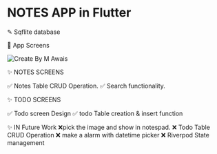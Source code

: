 # NOTES APP in Flutter

✎ Sqflite database


👀 App Screens

![Create By M Awais](https://github.com/user-attachments/assets/d4e19554-f5dd-4e52-b0aa-1c48f017276c)


✨ NOTES SCREENS

✅ Notes Table CRUD Operation.
✅ Search functionality.



✨ TODO SCREENS

✅ Todo screen Design
✅ todo Table creation & insert function

✨ IN Future Work
❌pick the image and show in notespad.
❌ Todo Table CRUD Operation
❌ make a alarm with datetime picker
❌ Riverpod State management 
